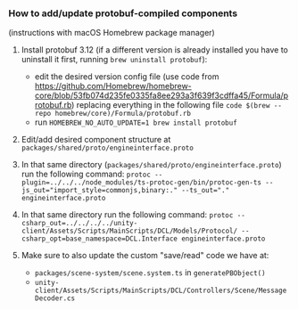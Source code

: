 ### How to add/update protobuf-compiled components

(instructions with macOS Homebrew package manager)

1. Install protobuf 3.12 (if a different version is already installed you have to uninstall it first, running `brew uninstall protobuf`):

   - edit the desired version config file (use code from https://github.com/Homebrew/homebrew-core/blob/53fb074d235fe0335fa8ee293a3f639f3cdffa45/Formula/protobuf.rb) replacing everything in the following file `code $(brew --repo homebrew/core)/Formula/protobuf.rb`
   - run `HOMEBREW_NO_AUTO_UPDATE=1 brew install protobuf`

2. Edit/add desired component structure at `packages/shared/proto/engineinterface.proto`

3. In that same directory (`packages/shared/proto/engineinterface.proto`) run the following command:
   `protoc --plugin=../../../node_modules/ts-protoc-gen/bin/protoc-gen-ts --js_out="import_style=commonjs,binary:." --ts_out="." engineinterface.proto`

4. In that same directory run the following command:
   `protoc --csharp_out=../../../../unity-client/Assets/Scripts/MainScripts/DCL/Models/Protocol/ --csharp_opt=base_namespace=DCL.Interface engineinterface.proto`

5. Make sure to also update the custom "save/read" code we have at:
   - `packages/scene-system/scene.system.ts` in `generatePBObject()`
   - `unity-client/Assets/Scripts/MainScripts/DCL/Controllers/Scene/MessageDecoder.cs`
